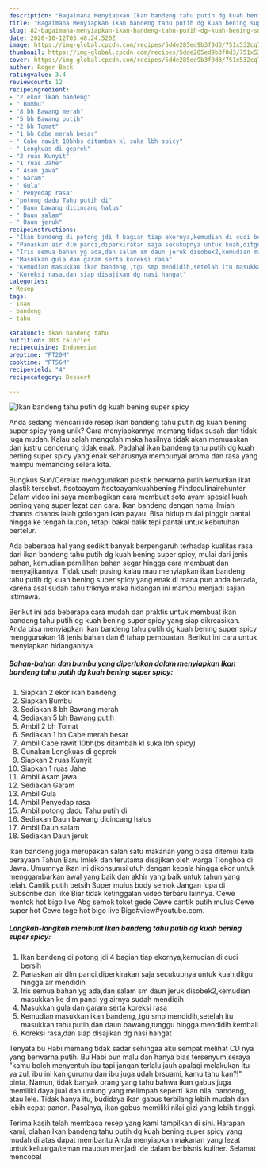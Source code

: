 ```yaml
---
description: "Bagaimana Menyiapkan Ikan bandeng tahu putih dg kuah bening super spicy, Lezat"
title: "Bagaimana Menyiapkan Ikan bandeng tahu putih dg kuah bening super spicy, Lezat"
slug: 82-bagaimana-menyiapkan-ikan-bandeng-tahu-putih-dg-kuah-bening-super-spicy-lezat
date: 2020-10-12T03:48:24.520Z
image: https://img-global.cpcdn.com/recipes/5dde285ed9b3f0d3/751x532cq70/ikan-bandeng-tahu-putih-dg-kuah-bening-super-spicy-foto-resep-utama.jpg
thumbnail: https://img-global.cpcdn.com/recipes/5dde285ed9b3f0d3/751x532cq70/ikan-bandeng-tahu-putih-dg-kuah-bening-super-spicy-foto-resep-utama.jpg
cover: https://img-global.cpcdn.com/recipes/5dde285ed9b3f0d3/751x532cq70/ikan-bandeng-tahu-putih-dg-kuah-bening-super-spicy-foto-resep-utama.jpg
author: Roger Beck
ratingvalue: 3.4
reviewcount: 12
recipeingredient:
- "2 ekor ikan bandeng"
- " Bumbu"
- "8 bh Bawang merah"
- "5 bh Bawang putih"
- "2 bh Tomat"
- "1 bh Cabe merah besar"
- " Cabe rawit 10bhbs ditambah kl suka lbh spicy"
- " Lengkuas di geprek"
- "2 ruas Kunyit"
- "1 ruas Jahe"
- " Asam jawa"
- " Garam"
- " Gula"
- " Penyedap rasa"
- "potong dadu Tahu putih di"
- " Daun bawang dicincang halus"
- " Daun salam"
- " Daun jeruk"
recipeinstructions:
- "Ikan bandeng di potong jdi 4 bagian tiap ekornya,kemudian di cuci bersih"
- "Panaskan air dlm panci,diperkirakan saja secukupnya untuk kuah,ditgu hingga air mendidih"
- "Iris semua bahan yg ada,dan salam sm daun jeruk disobek2,kemudian masukkan ke dlm panci yg airnya sudah mendidih"
- "Masukkan gula dan garam serta koreksi rasa"
- "Kemudian masukkan ikan bandeng,,tgu smp mendidih,setelah itu masukkan tahu putih,dan daun bawang,tunggu hingga mendidih kembali"
- "Koreksi rasa,dan siap disajikan dg nasi hangat"
categories:
- Resep
tags:
- ikan
- bandeng
- tahu

katakunci: ikan bandeng tahu 
nutrition: 103 calories
recipecuisine: Indonesian
preptime: "PT20M"
cooktime: "PT56M"
recipeyield: "4"
recipecategory: Dessert

---
```



![Ikan bandeng tahu putih dg kuah bening super spicy](https://img-global.cpcdn.com/recipes/5dde285ed9b3f0d3/751x532cq70/ikan-bandeng-tahu-putih-dg-kuah-bening-super-spicy-foto-resep-utama.jpg)

Anda sedang mencari ide resep ikan bandeng tahu putih dg kuah bening super spicy yang unik? Cara menyiapkannya memang tidak susah dan tidak juga mudah. Kalau salah mengolah maka hasilnya tidak akan memuaskan dan justru cenderung tidak enak. Padahal ikan bandeng tahu putih dg kuah bening super spicy yang enak seharusnya mempunyai aroma dan rasa yang mampu memancing selera kita.

Bungkus Sun/Cerelax menggunakan plastik berwarna putih kemudian ikat plastik tersebut. #sotoayam #sotoayamkuahbening #indoculinairehunter Dalam video ini saya membagikan cara membuat soto ayam spesial kuah bening yang super lezat dan cara. Ikan bandeng dengan nama ilmiah chanos chanos ialah golongan ikan payau. Bisa hidup mulai pinggir pantai hingga ke tengah lautan, tetapi bakal balik tepi pantai untuk kebutuhan bertelur.

Ada beberapa hal yang sedikit banyak berpengaruh terhadap kualitas rasa dari ikan bandeng tahu putih dg kuah bening super spicy, mulai dari jenis bahan, kemudian pemilihan bahan segar hingga cara membuat dan menyajikannya. Tidak usah pusing kalau mau menyiapkan ikan bandeng tahu putih dg kuah bening super spicy yang enak di mana pun anda berada, karena asal sudah tahu triknya maka hidangan ini mampu menjadi sajian istimewa.


Berikut ini ada beberapa cara mudah dan praktis untuk membuat ikan bandeng tahu putih dg kuah bening super spicy yang siap dikreasikan. Anda bisa menyiapkan Ikan bandeng tahu putih dg kuah bening super spicy menggunakan 18 jenis bahan dan 6 tahap pembuatan. Berikut ini cara untuk menyiapkan hidangannya.

<!--inarticleads1-->

##### Bahan-bahan dan bumbu yang diperlukan dalam menyiapkan Ikan bandeng tahu putih dg kuah bening super spicy:

1. Siapkan 2 ekor ikan bandeng
1. Siapkan  Bumbu
1. Sediakan 8 bh Bawang merah
1. Sediakan 5 bh Bawang putih
1. Ambil 2 bh Tomat
1. Sediakan 1 bh Cabe merah besar
1. Ambil  Cabe rawit 10bh(bs ditambah kl suka lbh spicy)
1. Gunakan  Lengkuas di geprek
1. Siapkan 2 ruas Kunyit
1. Siapkan 1 ruas Jahe
1. Ambil  Asam jawa
1. Sediakan  Garam
1. Ambil  Gula
1. Ambil  Penyedap rasa
1. Ambil potong dadu Tahu putih di
1. Sediakan  Daun bawang dicincang halus
1. Ambil  Daun salam
1. Sediakan  Daun jeruk


Ikan bandeng juga merupakan salah satu makanan yang biasa ditemui kala perayaan Tahun Baru Imlek dan terutama disajikan oleh warga Tionghoa di Jawa. Umumnya ikan ini dikonsumsi utuh dengan kepala hingga ekor untuk menggambarkan awal yang baik dan akhir yang baik untuk tahun yang telah. Cantik putih betsih Super mulus body semok Jangan lupa di Subscribe dan like Biar tidak ketinggalan video terbaru lainnya. Cewe montok hot bigo live Abg semok toket gede Cewe cantik putih mulus Cewe super hot Cewe toge hot bigo live Bigo#view#youtube.com. 

<!--inarticleads2-->

##### Langkah-langkah membuat Ikan bandeng tahu putih dg kuah bening super spicy:

1. Ikan bandeng di potong jdi 4 bagian tiap ekornya,kemudian di cuci bersih
1. Panaskan air dlm panci,diperkirakan saja secukupnya untuk kuah,ditgu hingga air mendidih
1. Iris semua bahan yg ada,dan salam sm daun jeruk disobek2,kemudian masukkan ke dlm panci yg airnya sudah mendidih
1. Masukkan gula dan garam serta koreksi rasa
1. Kemudian masukkan ikan bandeng,,tgu smp mendidih,setelah itu masukkan tahu putih,dan daun bawang,tunggu hingga mendidih kembali
1. Koreksi rasa,dan siap disajikan dg nasi hangat


Tenyata bu Habi memang tidak sadar sehingaa aku sempat melihat CD nya yang berwarna putih. Bu Habi pun malu dan hanya bias tersenyum,seraya &#34;kamu boleh menyentuh ibu tapi jangan terlalu jauh apalagi melakukan itu ya zul, ibu ini kan gurumu dan ibu juga udah brsuami, kamu tahu kan?!&#34; pinta. Namun, tidak banyak orang yang tahu bahwa ikan gabus juga memiliki daya jual dan untung yang melimpah seperti ikan nila, bandeng, atau lele. Tidak hanya itu, budidaya ikan gabus terbilang lebih mudah dan lebih cepat panen. Pasalnya, ikan gabus memiliki nilai gizi yang lebih tinggi. 

Terima kasih telah membaca resep yang kami tampilkan di sini. Harapan kami, olahan Ikan bandeng tahu putih dg kuah bening super spicy yang mudah di atas dapat membantu Anda menyiapkan makanan yang lezat untuk keluarga/teman maupun menjadi ide dalam berbisnis kuliner. Selamat mencoba!
